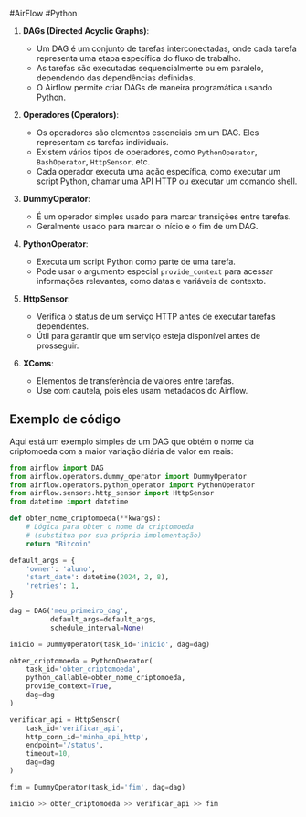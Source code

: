 #AirFlow #Python 

1. **DAGs (Directed Acyclic Graphs)**:
    - Um DAG é um conjunto de tarefas interconectadas, onde cada tarefa representa uma etapa específica do fluxo de trabalho.
    - As tarefas são executadas sequencialmente ou em paralelo, dependendo das dependências definidas.
    - O Airflow permite criar DAGs de maneira programática usando Python.
      
2. **Operadores (Operators)**:
    - Os operadores são elementos essenciais em um DAG. Eles representam as tarefas individuais.
    - Existem vários tipos de operadores, como `PythonOperator`, `BashOperator`, `HttpSensor`, etc.
    - Cada operador executa uma ação específica, como executar um script Python, chamar uma API HTTP ou executar um comando shell.
      
3. **DummyOperator**:
    - É um operador simples usado para marcar transições entre tarefas.
    - Geralmente usado para marcar o início e o fim de um DAG.
      
4. **PythonOperator**:
    - Executa um script Python como parte de uma tarefa.
    - Pode usar o argumento especial `provide_context` para acessar informações relevantes, como datas e variáveis de contexto.
      
5. **HttpSensor**:
    - Verifica o status de um serviço HTTP antes de executar tarefas dependentes.
    - Útil para garantir que um serviço esteja disponível antes de prosseguir.
      
6. **XComs**:
    - Elementos de transferência de valores entre tarefas.
    - Use com cautela, pois eles usam metadados do Airflow.

## Exemplo de código

Aqui está um exemplo simples de um DAG que obtém o nome da criptomoeda com a maior variação diária de valor em reais:

```python
from airflow import DAG
from airflow.operators.dummy_operator import DummyOperator
from airflow.operators.python_operator import PythonOperator
from airflow.sensors.http_sensor import HttpSensor
from datetime import datetime

def obter_nome_criptomoeda(**kwargs):
    # Lógica para obter o nome da criptomoeda
    # (substitua por sua própria implementação)
    return "Bitcoin"

default_args = {
    'owner': 'aluno',
    'start_date': datetime(2024, 2, 8),
    'retries': 1,
}

dag = DAG('meu_primeiro_dag',
          default_args=default_args,
          schedule_interval=None)

inicio = DummyOperator(task_id='inicio', dag=dag)

obter_criptomoeda = PythonOperator(
    task_id='obter_criptomoeda',
    python_callable=obter_nome_criptomoeda,
    provide_context=True,
    dag=dag
)

verificar_api = HttpSensor(
    task_id='verificar_api',
    http_conn_id='minha_api_http',
    endpoint='/status',
    timeout=10,
    dag=dag
)

fim = DummyOperator(task_id='fim', dag=dag)

inicio >> obter_criptomoeda >> verificar_api >> fim
```


